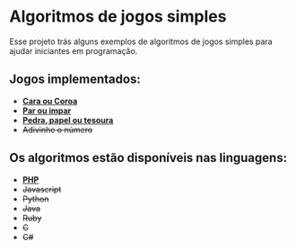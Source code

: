 # Algoritmos de jogos simples

Esse projeto trás alguns exemplos de algoritmos de jogos simples para ajudar iniciantes em programação.

## Jogos implementados:

- **[Cara ou Coroa](https://github.com/acampamentodev/algoritmos-jogos-simples/blob/main/php/1_cara_ou_coroa.php)**
- **[Par ou impar](https://github.com/acampamentodev/algoritmos-jogos-simples/blob/main/php/2_par_ou_impar.php)**
- **[Pedra, papel ou tesoura](https://github.com/acampamentodev/algoritmos-jogos-simples/blob/main/php/3_pedra_papel_tesoura.php)**
- ~~Adivinhe o número~~

## Os algoritmos estão disponíveis nas linguagens:

- **[PHP](https://github.com/acampamentodev/algoritmos-jogos-simples/tree/main/php)**
- ~~Javascript~~
- ~~Python~~
- ~~Java~~
- ~~Ruby~~
- ~~C~~
- ~~C#~~
